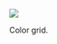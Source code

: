 ![](https://db-feed.s3.us-east-1.amazonaws.com/next-s3-uploads/1bf4fbb6-757e-492b-9819-63a97b38803e/shotwin-2023-04-17_21-39-36.png)

Color grid.